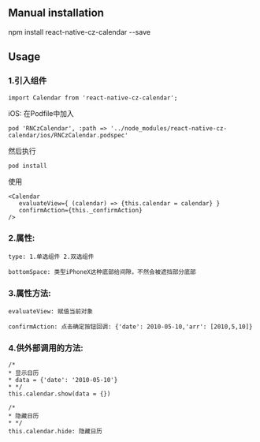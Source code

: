
## Manual installation

npm install react-native-cz-calendar --save



## Usage
###  1.引入组件
```
import Calendar from 'react-native-cz-calendar';
```

iOS: 在Podfile中加入
```
pod 'RNCzCalendar', :path => '../node_modules/react-native-cz-calendar/ios/RNCzCalendar.podspec'
```
然后执行
```
pod install
```

使用
```
<Calendar
   evaluateView={ (calendar) => {this.calendar = calendar} }
   confirmAction={this._confirmAction}
/>
```

###  2.属性:
```
type: 1.单选组件 2.双选组件
```
```
bottomSpace: 类型iPhoneX这种底部给间隙，不然会被遮挡部分底部
```

###  3.属性方法:
```
evaluateView: 赋值当前对象
```
```
confirmAction: 点击确定按钮回调: {'date': 2010-05-10,'arr': [2010,5,10]}
```

###  4.供外部调用的方法:
```
/*
* 显示日历
* data = {'date': '2010-05-10'}
* */
this.calendar.show(data = {})
```
```
/*
* 隐藏日历
* */
this.calendar.hide: 隐藏日历
```



